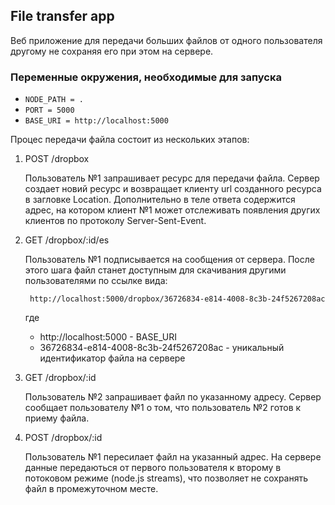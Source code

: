 ## File transfer app

Веб приложение для передачи больших файлов от одного пользователя другому не сохраняя его при этом на сервере.

### Переменные окружения, необходимые для запуска

 - `NODE_PATH = .`
 - `PORT = 5000`
 - `BASE_URI = http://localhost:5000`

Процес передачи файла состоит из нескольких этапов:

1. POST /dropbox

	Пользователь №1 запрашивает ресурс для передачи файла. Сервер создает новий ресурс и возвращает клиенту url созданного ресурса в загловке Location. Дополнительно в теле ответа содержится адрес, на котором клиент №1 может отслеживать появления других клиентов по протоколу Server-Sent-Event.

2. GET /dropbox/:id/es

	Пользователь №1 подписывается на сообщения от сервера.
	После этого шага файл станет доступным для скачивания другими пользователями по ссылке вида:

		http://localhost:5000/dropbox/36726834-e814-4008-8c3b-24f5267208ac

	где

	- http://localhost:5000 - BASE_URI
	- 36726834-e814-4008-8c3b-24f5267208ac - уникальный идентификатор файла на сервере

3. GET /dropbox/:id

	Пользователь №2 запрашивает файл по указанному адресу.
	Сервер сообщает пользователу №1 о том, что пользователь №2 готов к приему файла.

4. POST /dropbox/:id

	Пользователь №1 пересилает файл на указанный адрес.
	На сервере данные передаються от первого пользователя к второму в потоковом режиме (node.js streams), что позволяет не сохранять файл в промежуточном месте.